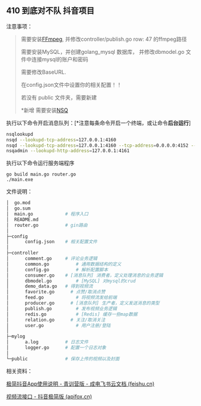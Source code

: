 ## 410 到底对不队 抖音项目



注意事项：

> 需要安装[FFmpeg](http://ffmpeg.org/download.html),   并修改controller/publish.go  row: 47 的ffmpeg路径
>
> 需要安装MySQL，并创建golang_mysql 数据库， 并修改dbmodel.go 文件中连接mysql的账户和密码
>
> 需要修改BaseURL.
>
> 在config.json文件中设置你的相关配置！！
>
> 若没有 public 文件夹，需要新建
>
> *新增 需要安装[NSQ](http://nsq.io/deployment/installing.html)



执行以下命令开启消息队列：[*注意每条命令开启一个终端，或让命令**后台运行**]

```bash
nsqlookupd
nsqd --lookupd-tcp-address=127.0.0.1:4160
nsqd --lookupd-tcp-address=127.0.0.1:4160 --tcp-address=0.0.0.0:4152 --http-address=0.0.0.0:4153
nsqadmin --lookupd-http-address=127.0.0.1:4161
```

执行以下命令运行服务端程序

```shell
go build main.go router.go
./main.exe
```

文件说明：

```bash
│  go.mod      
│  go.sum
│  main.go            # 程序入口
│  README.md
│  router.go          # gin路由
│  
├─config
│      config.json    # 相关配置文件
│      
├─controller
│      comment.go     # 评论业务逻辑
│      common.go		  # 通用数据结构的定义
│      config.go		  # 解析配置脚本
│      consumer.go	  # [消息队列] 消费者，定义处理消息的业务逻辑
│      dbmodel.go		  # [MySQL] 对mysql的crud
│      demo_data.go   # 得到视频流
│      favorite.go		# 点赞/取消点赞
│      feed.go			  # 将视频流发给前端
│      producer.go		# [消息队列] 生产者，定义发送消息的类型
│      publish.go		  # 发布视频业务逻辑
│      redis.go			  # [Redis] 缓存一些map数据
│      relation.go		# 关注/取消关注
│      user.go			  # 用户注册/登陆
│      
├─mylog
│      a.log          # 日志文件
│      logger.go      # 配置一个日志对象
│      
└─public              # 保存上传的视频以及封面

```



相关资料：

[极简抖音App使用说明 - 青训营版 - 成电飞书云文档 (feishu.cn)](https://bytedance.feishu.cn/docs/doccnM9KkBAdyDhg8qaeGlIz7S7)

[视频流接口 - 抖音极简版 (apifox.cn)](https://www.apifox.cn/apidoc/shared-8cc50618-0da6-4d5e-a398-76f3b8f766c5/api-18345145)
